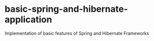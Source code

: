 # basic-spring-and-hibernate-application
Implementation of basic features of Spring and Hibernate Frameworks
